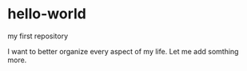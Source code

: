 # hello-world
my first repository

I want to better organize every aspect of my life. 
Let me add somthing more. 
